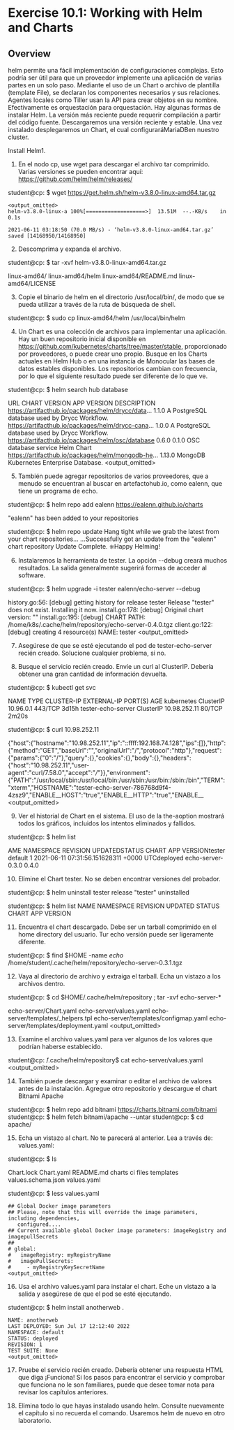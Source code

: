 # Exercise 10.1: Working with Helm and Charts

## Overview

helm permite una fácil implementación de configuraciones complejas. Esto podría ser útil para que un proveedor implemente una aplicación de varias partes en un solo paso. Mediante el uso de un Chart o archivo de plantilla (template File), se declaran los componentes necesarios y sus relaciones. Agentes locales como Tiller usan la API para crear objetos en su nombre. Efectivamente es orquestación para orquestación. Hay algunas formas de instalar Helm. La versión más reciente puede requerir compilación a partir del código fuente. Descargaremos una versión reciente y estable. Una vez instalado desplegaremos un Chart, el cual configuraráMariaDBen nuestro cluster.



Install Helm1.  

1. En el nodo cp, use wget para descargar el archivo tar comprimido. Varias versiones se pueden encontrar aquí: https://github.com/helm/helm/releases/


student@cp: ̃$ wget https://get.helm.sh/helm-v3.8.0-linux-amd64.tar.gz

```
<output_omitted>
helm-v3.8.0-linux-a 100%[===================>]  13.51M  --.-KB/s    in 0.1s

2021-06-11 03:18:50 (70.0 MB/s) - ‘helm-v3.8.0-linux-amd64.tar.gz’ saved [14168950/14168950]
```

2.  Descomprima y expanda el archivo.

student@cp: ̃$ tar -xvf helm-v3.8.0-linux-amd64.tar.gz

linux-amd64/
linux-amd64/helm
linux-amd64/README.md
linux-amd64/LICENSE

3.  Copie el binario de helm en el directorio /usr/local/bin/, de modo que se pueda utilizar a través de la ruta de búsqueda de shell.

student@cp: ̃$ sudo cp linux-amd64/helm /usr/local/bin/helm

4. Un Chart es una colección de archivos para implementar una aplicación. Hay un buen repositorio inicial disponible en https://github.com/kubernetes/charts/tree/master/stable, proporcionado por proveedores, o puede crear uno propio. Busque en los Charts actuales en Helm Hub o en una instancia de Monocular las bases de datos estables disponibles. Los repositorios cambian con frecuencia, por lo que el siguiente resultado puede ser diferente de lo que ve.



student@cp: ̃$ helm search hub database

URL                                                     CHART VERSION           APP VERSION             DESCRIPTION
https://artifacthub.io/packages/helm/drycc/data...      1.1.0                                           A PostgreSQL database used by Drycc Workflow.
https://artifacthub.io/packages/helm/drycc-cana...      1.0.0                                           A PostgreSQL database used by Drycc Workflow.
https://artifacthub.io/packages/helm/osc/database       0.6.0                   0.1.0                   OSC database service Helm Chart
https://artifacthub.io/packages/helm/mongodb-he...      1.13.0                                          MongoDB Kubernetes Enterprise Database.
<output_omitted>


5. También puede agregar repositorios de varios proveedores, que a menudo se encuentran al buscar en artefactohub.io, como ealenn, que tiene un programa de echo.


student@cp: ̃$ helm repo add ealenn https://ealenn.github.io/charts

"ealenn" has been added to your repositories

student@cp: ̃$ helm repo update
Hang tight while we grab the latest from your chart repositories...
...Successfully got an update from the "ealenn" chart repository
Update Complete. ⎈Happy Helming!

6. Instalaremos la herramienta de tester. La opción --debug creará muchos resultados. La salida generalmente sugerirá formas de acceder al software.

student@cp: ̃$ helm upgrade -i tester ealenn/echo-server  --debug

history.go:56: [debug] getting history for release tester
Release "tester" does not exist. Installing it now.
install.go:178: [debug] Original chart version: ""
install.go:195: [debug] CHART PATH: /home/k8s/.cache/helm/repository/echo-server-0.4.0.tgz
client.go:122: [debug] creating 4 resource(s)
NAME: tester
<output_omitted>

7.  Asegúrese de que se esté ejecutando el pod de tester-echo-server recién creado. Solucione cualquier problema, si no.

8.  Busque el servicio recién creado. Envíe un curl al ClusterIP. Debería obtener una gran cantidad de información devuelta.


student@cp: ̃$ kubectl get svc

NAME                 TYPE        CLUSTER-IP      EXTERNAL-IP   PORT(S)   AGE
kubernetes           ClusterIP   10.96.0.1       <none>        443/TCP   3d15h
tester-echo-server   ClusterIP   10.98.252.11    <none>        80/TCP    2m20s

student@cp: ̃$ curl 10.98.252.11

{"host":{"hostname":"10.98.252.11","ip":"::ffff:192.168.74.128","ips":[]},"http":{"method":"GET","baseUrl":"","originalUrl":"/","protocol":"http"},"request":{"params":{"0":"/"},"query":{},"cookies":{},"body":{},"headers":{"host":"10.98.252.11","user-agent":"curl/7.58.0","accept":"*/*"}},"environment":{"PATH":"/usr/local/sbin:/usr/local/bin:/usr/sbin:/usr/bin:/sbin:/bin","TERM":"xterm","HOSTNAME":"tester-echo-server-786768d9f4-4zsz9","ENABLE__HOST":"true","ENABLE__HTTP":"true","ENABLE__
<output_omitted>

9.  Ver el historial de Chart en el sistema. El uso de la the-aoption mostrará todos los gráficos, incluidos los intentos eliminados y fallidos.


student@cp: ̃$ helm list

AME          NAMESPACE        REVISION        UPDATEDSTATUS          CHART                    APP VERSIONtester        default          1               2021-06-11 07:31:56.151628311 +0000 UTCdeployed        echo-server-0.3.0        0.4.0

10.  Elimine el Chart tester. No se deben encontrar versiones del probador.

student@cp: ̃$ helm uninstall tester
release "tester" uninstalled

student@cp: ̃$ helm list
NAME        NAMESPACE        REVISION        UPDATED        STATUS        CHART        APP VERSION

11. Encuentra el chart descargado. Debe ser un tarball comprimido en el home directory del usuario. Tur echo versión puede ser ligeramente diferente.



student@cp: ̃$ find $HOME -name *echo*
/home/student/.cache/helm/repository/echo-server-0.3.1.tgz

12.  Vaya al directorio de archivo y extraiga el tarball. Echa un vistazo a los archivos dentro.

student@cp: ̃$ cd $HOME/.cache/helm/repository ; tar -xvf echo-server-*

echo-server/Chart.yaml
echo-server/values.yaml
echo-server/templates/_helpers.tpl
echo-server/templates/configmap.yaml
echo-server/templates/deployment.yaml
<output_omitted>

13. Examine el archivo values.yaml para ver algunos de los valores que podrían haberse establecido.


student@cp: ̃/.cache/helm/repository$ cat echo-server/values.yaml
<output_omitted>

14.  También puede descargar y examinar o editar el archivo de valores antes de la instalación. Agregue otro repositorio y descargue el chart Bitnami Apache



student@cp: ̃$ helm repo add bitnami https://charts.bitnami.com/bitnami
student@cp: ̃$ helm fetch bitnami/apache --untar
student@cp: ̃$ cd apache/

15. Echa un vistazo al chart. No te parecerá al anterior. Lea a través de: values.yaml:


student@cp: ̃$ ls

Chart.lock  Chart.yaml  README.md  charts  ci  files  templates values.schema.json  values.yaml


student@cp: ̃$ less values.yaml

```
## Global Docker image parameters
## Please, note that this will override the image parameters, including dependencies,
   configured....
## Current available global Docker image parameters: imageRegistry and imagepullSecrets
##
# global:
#   imageRegistry: myRegistryName
#   imagePullSecrets:
#     - myRegistryKeySecretName
<output_omitted>
```
16.  Usa el archivo values.yaml para instalar el chart. Eche un vistazo a la salida y asegúrese de que el pod se esté ejecutando.

student@cp: ̃$ helm install anotherweb .


```
NAME: anotherweb
LAST DEPLOYED: Sun Jul 17 12:12:40 2022
NAMESPACE: default
STATUS: deployed
REVISION: 1
TEST SUITE: None
<output_omitted>
```

17.  Pruebe el servicio recién creado. Debería obtener una respuesta HTML que diga ¡Funciona! Si los pasos para encontrar el servicio y comprobar que funciona no le son familiares, puede que desee tomar nota para revisar los capítulos anteriores.


18.  Elimina todo lo que hayas instalado usando helm. Consulte nuevamente el capítulo si no recuerda el comando. Usaremos helm de nuevo en otro laboratorio.

